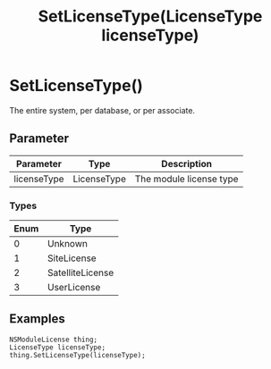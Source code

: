 ﻿---
uid: crmscript_class_nsmodulelicense_setlicensetype
title: SetLicenseType(LicenseType licenseType)
description: CRMScript method in the NSModuleLicense class that sets the licence type
intellisense: NSModuleLicense.SetLicenseType
keywords: NSModuleLicense, GetLicenseType, SetLicenseType(NSLicenseType)
so.topic: reference
---

# SetLicenseType()

The entire system, per database, or per associate.

## Parameter

| Parameter | Type | Description |
|---|---|---|
| licenseType | LicenseType | The module license type |

### Types

| Enum | Type |
|---|---|
| 0 | Unknown |
| 1 | SiteLicense |
| 2 | SatelliteLicense |
| 3 | UserLicense |

## Examples

```crmscript
NSModuleLicense thing;
LicenseType licenseType;
thing.SetLicenseType(licenseType);
```
